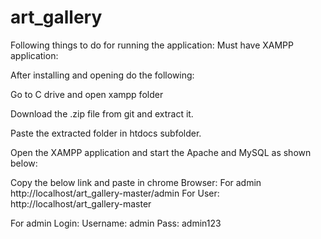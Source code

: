 # art_gallery


Following things to do for running the application:
  Must have XAMPP application:
  
  After installing and opening do the following:
  
  Go to C drive and open xampp folder
  
  Download the .zip file from git and extract it.
  
  Paste the extracted folder in htdocs subfolder.
  
  Open the XAMPP application and start the Apache and MySQL as shown below:



Copy the below link and paste in chrome Browser:
  For admin
    http://localhost/art_gallery-master/admin
  For User:
    http://localhost/art_gallery-master

For admin Login:
  Username: admin
  Pass: admin123
